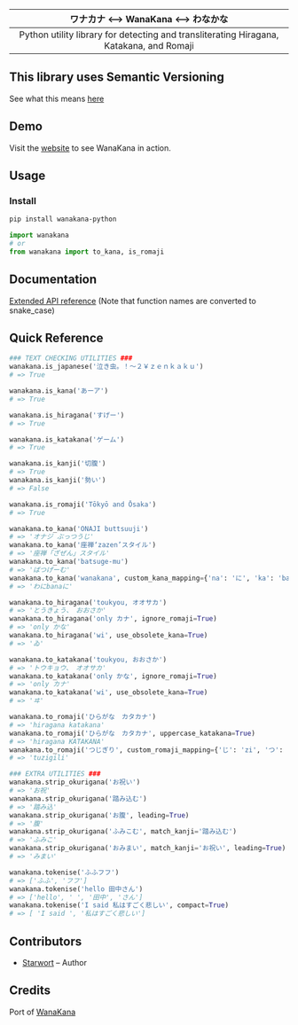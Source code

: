 |ワナカナ \<--> WanaKana \<--> わなかな|
|:--:|
|Python utility library for detecting and transliterating Hiragana, Katakana, and Romaji|

## This library uses Semantic Versioning

See what this means [here](https://semver.org/)

## Demo

Visit the [website](http:#www.wanakana.com) to see WanaKana in action.

## Usage

### Install

```bash
pip install wanakana-python
```

```python
import wanakana
# or
from wanakana import to_kana, is_romaji
```

## Documentation

[Extended API reference](http://www.wanakana.com/docs/global.html)
(Note that function names are converted to snake_case)

## Quick Reference

```python
### TEXT CHECKING UTILITIES ###
wanakana.is_japanese('泣き虫。！〜２￥ｚｅｎｋａｋｕ')
# => True

wanakana.is_kana('あーア')
# => True

wanakana.is_hiragana('すげー')
# => True

wanakana.is_katakana('ゲーム')
# => True

wanakana.is_kanji('切腹')
# => True
wanakana.is_kanji('勢い')
# => False

wanakana.is_romaji('Tōkyō and Ōsaka')
# => True

wanakana.to_kana('ONAJI buttsuuji')
# => 'オナジ ぶっつうじ'
wanakana.to_kana('座禅‘zazen’スタイル')
# => '座禅「ざぜん」スタイル'
wanakana.to_kana('batsuge-mu')
# => 'ばつげーむ'
wanakana.to_kana('wanakana', custom_kana_mapping={'na': 'に', 'ka': 'bana' })
# => 'わにbanaに'

wanakana.to_hiragana('toukyou, オオサカ')
# => 'とうきょう、　おおさか'
wanakana.to_hiragana('only カナ', ignore_romaji=True)
# => 'only かな'
wanakana.to_hiragana('wi', use_obsolete_kana=True)
# => 'ゐ'

wanakana.to_katakana('toukyou, おおさか')
# => 'トウキョウ、　オオサカ'
wanakana.to_katakana('only かな', ignore_romaji=True)
# => 'only カナ'
wanakana.to_katakana('wi', use_obsolete_kana=True)
# => 'ヰ'

wanakana.to_romaji('ひらがな　カタカナ')
# => 'hiragana katakana'
wanakana.to_romaji('ひらがな　カタカナ', uppercase_katakana=True)
# => 'hiragana KATAKANA'
wanakana.to_romaji('つじぎり', custom_romaji_mapping={'じ': 'zi', 'つ': 'tu', 'り': 'li' })
# => 'tuzigili'

### EXTRA UTILITIES ###
wanakana.strip_okurigana('お祝い')
# => 'お祝'
wanakana.strip_okurigana('踏み込む')
# => '踏み込'
wanakana.strip_okurigana('お腹', leading=True)
# => '腹'
wanakana.strip_okurigana('ふみこむ', match_kanji='踏み込む')
# => 'ふみこ'
wanakana.strip_okurigana('おみまい', match_kanji='お祝い', leading=True)
# => 'みまい'

wanakana.tokenise('ふふフフ')
# => ['ふふ', 'フフ']
wanakana.tokenise('hello 田中さん')
# => ['hello', ' ', '田中', 'さん']
wanakana.tokenise('I said 私はすごく悲しい', compact=True)
# => [ 'I said ', '私はすごく悲しい']
```

## Contributors

* [Starwort](https://github.com/starwort) – Author

## Credits

Port of [WanaKana](https://github.com/WaniKani/WanaKana)
